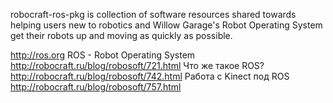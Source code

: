 robocraft-ros-pkg is collection of software resources shared towards helping users new to robotics and Willow Garage's Robot Operating System get their robots up and moving as quickly as possible.


http://ros.org
ROS - Robot Operating System
http://robocraft.ru/blog/robosoft/721.html
Что же такое ROS?
http://robocraft.ru/blog/robosoft/742.html
Работа с Kinect под ROS
http://robocraft.ru/blog/robosoft/757.html

